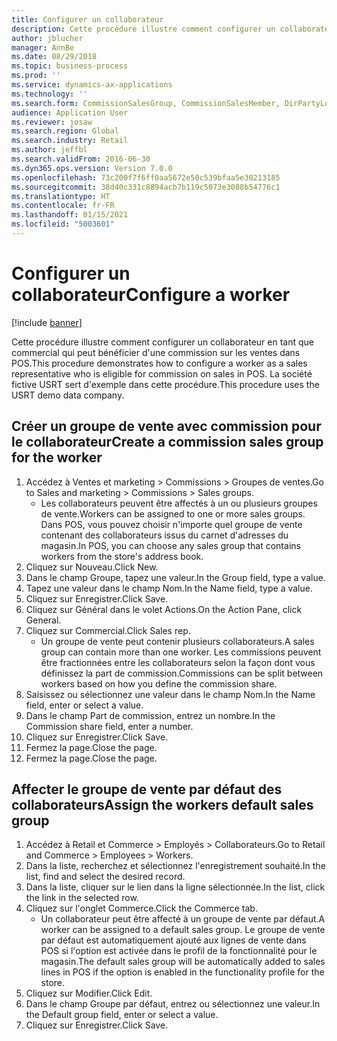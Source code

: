 ```yaml
---
title: Configurer un collaborateur
description: Cette procédure illustre comment configurer un collaborateur en tant que commercial qui peut bénéficier d'une commission sur les ventes dans POS.
author: jblucher
manager: AnnBe
ms.date: 08/29/2018
ms.topic: business-process
ms.prod: ''
ms.service: dynamics-ax-applications
ms.technology: ''
ms.search.form: CommissionSalesGroup, CommissionSalesMember, DirPartyLookup, HcmWorker
audience: Application User
ms.reviewer: josaw
ms.search.region: Global
ms.search.industry: Retail
ms.author: jeffbl
ms.search.validFrom: 2016-06-30
ms.dyn365.ops.version: Version 7.0.0
ms.openlocfilehash: 73c200f7f6ff0aa5672e50c539bfaa5e30213185
ms.sourcegitcommit: 38d40c331c8894acb7b119c5073e3088b54776c1
ms.translationtype: HT
ms.contentlocale: fr-FR
ms.lasthandoff: 01/15/2021
ms.locfileid: "5003601"
---
```

# <a name="configure-a-worker"></a><span data-ttu-id="415b1-103"> Configurer un collaborateur</span><span class="sxs-lookup"><span data-stu-id="415b1-103">Configure a worker</span></span>

[!include [banner](../includes/banner.md)]

<span data-ttu-id="415b1-104">Cette procédure illustre comment configurer un collaborateur en tant que commercial qui peut bénéficier d'une commission sur les ventes dans POS.</span><span class="sxs-lookup"><span data-stu-id="415b1-104">This procedure demonstrates how to configure a worker as a sales representative who is eligible for commission on sales in POS.</span></span> <span data-ttu-id="415b1-105">La société fictive USRT sert d'exemple dans cette procédure.</span><span class="sxs-lookup"><span data-stu-id="415b1-105">This procedure uses the USRT demo data company.</span></span>


## <a name="create-a-commission-sales-group-for-the-worker"></a><span data-ttu-id="415b1-106">Créer un groupe de vente avec commission pour le collaborateur</span><span class="sxs-lookup"><span data-stu-id="415b1-106">Create a commission sales group for the worker</span></span>
1. <span data-ttu-id="415b1-107">Accédez à Ventes et marketing > Commissions > Groupes de ventes.</span><span class="sxs-lookup"><span data-stu-id="415b1-107">Go to Sales and marketing > Commissions > Sales groups.</span></span>
    * <span data-ttu-id="415b1-108">Les collaborateurs peuvent être affectés à un ou plusieurs groupes de vente.</span><span class="sxs-lookup"><span data-stu-id="415b1-108">Workers can be assigned to one or more sales groups.</span></span> <span data-ttu-id="415b1-109">Dans POS, vous pouvez choisir n'importe quel groupe de vente contenant des collaborateurs issus du carnet d'adresses du magasin.</span><span class="sxs-lookup"><span data-stu-id="415b1-109">In POS, you can choose any sales group that contains workers from the store's address book.</span></span>  
2. <span data-ttu-id="415b1-110">Cliquez sur Nouveau.</span><span class="sxs-lookup"><span data-stu-id="415b1-110">Click New.</span></span>
3. <span data-ttu-id="415b1-111">Dans le champ Groupe, tapez une valeur.</span><span class="sxs-lookup"><span data-stu-id="415b1-111">In the Group field, type a value.</span></span>
4. <span data-ttu-id="415b1-112">Tapez une valeur dans le champ Nom.</span><span class="sxs-lookup"><span data-stu-id="415b1-112">In the Name field, type a value.</span></span>
5. <span data-ttu-id="415b1-113">Cliquez sur Enregistrer.</span><span class="sxs-lookup"><span data-stu-id="415b1-113">Click Save.</span></span>
6. <span data-ttu-id="415b1-114">Cliquez sur Général dans le volet Actions.</span><span class="sxs-lookup"><span data-stu-id="415b1-114">On the Action Pane, click General.</span></span>
7. <span data-ttu-id="415b1-115">Cliquez sur Commercial.</span><span class="sxs-lookup"><span data-stu-id="415b1-115">Click Sales rep.</span></span>
    * <span data-ttu-id="415b1-116">Un groupe de vente peut contenir plusieurs collaborateurs.</span><span class="sxs-lookup"><span data-stu-id="415b1-116">A sales group can contain more than one worker.</span></span> <span data-ttu-id="415b1-117">Les commissions peuvent être fractionnées entre les collaborateurs selon la façon dont vous définissez la part de commission.</span><span class="sxs-lookup"><span data-stu-id="415b1-117">Commissions can be split between workers based on how you define the commission share.</span></span>  
8. <span data-ttu-id="415b1-118">Saisissez ou sélectionnez une valeur dans le champ Nom.</span><span class="sxs-lookup"><span data-stu-id="415b1-118">In the Name field, enter or select a value.</span></span>
9. <span data-ttu-id="415b1-119">Dans le champ Part de commission, entrez un nombre.</span><span class="sxs-lookup"><span data-stu-id="415b1-119">In the Commission share field, enter a number.</span></span>
10. <span data-ttu-id="415b1-120">Cliquez sur Enregistrer.</span><span class="sxs-lookup"><span data-stu-id="415b1-120">Click Save.</span></span>
11. <span data-ttu-id="415b1-121">Fermez la page.</span><span class="sxs-lookup"><span data-stu-id="415b1-121">Close the page.</span></span>
12. <span data-ttu-id="415b1-122">Fermez la page.</span><span class="sxs-lookup"><span data-stu-id="415b1-122">Close the page.</span></span>

## <a name="assign-the-workers-default-sales-group"></a><span data-ttu-id="415b1-123">Affecter le groupe de vente par défaut des collaborateurs</span><span class="sxs-lookup"><span data-stu-id="415b1-123">Assign the workers default sales group</span></span>
1. <span data-ttu-id="415b1-124">Accédez à Retail et Commerce > Employés > Collaborateurs.</span><span class="sxs-lookup"><span data-stu-id="415b1-124">Go to Retail and Commerce > Employees > Workers.</span></span>
2. <span data-ttu-id="415b1-125">Dans la liste, recherchez et sélectionnez l'enregistrement souhaité.</span><span class="sxs-lookup"><span data-stu-id="415b1-125">In the list, find and select the desired record.</span></span>
3. <span data-ttu-id="415b1-126">Dans la liste, cliquer sur le lien dans la ligne sélectionnée.</span><span class="sxs-lookup"><span data-stu-id="415b1-126">In the list, click the link in the selected row.</span></span>
4. <span data-ttu-id="415b1-127">Cliquez sur l'onglet Commerce.</span><span class="sxs-lookup"><span data-stu-id="415b1-127">Click the Commerce tab.</span></span>
    * <span data-ttu-id="415b1-128">Un collaborateur peut être affecté à un groupe de vente par défaut.</span><span class="sxs-lookup"><span data-stu-id="415b1-128">A worker can be assigned to a default sales group.</span></span> <span data-ttu-id="415b1-129">Le groupe de vente par défaut est automatiquement ajouté aux lignes de vente dans POS si l'option est activée dans le profil de la fonctionnalité pour le magasin.</span><span class="sxs-lookup"><span data-stu-id="415b1-129">The default sales group will be automatically added to sales lines in POS if the option is enabled in the functionality profile for the store.</span></span>  
5. <span data-ttu-id="415b1-130">Cliquez sur Modifier.</span><span class="sxs-lookup"><span data-stu-id="415b1-130">Click Edit.</span></span>
6. <span data-ttu-id="415b1-131">Dans le champ Groupe par défaut, entrez ou sélectionnez une valeur.</span><span class="sxs-lookup"><span data-stu-id="415b1-131">In the Default group field, enter or select a value.</span></span>
7. <span data-ttu-id="415b1-132">Cliquez sur Enregistrer.</span><span class="sxs-lookup"><span data-stu-id="415b1-132">Click Save.</span></span>

